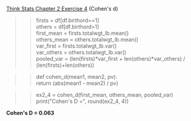 [Think Stats Chapter 2 Exercise 4](http://greenteapress.com/thinkstats2/html/thinkstats2003.html#toc24) (Cohen's d)

>> firsts = df[df.birthord==1]</br>
others = df[df.birthord>1]</br>
first_mean = firsts.totalwgt_lb.mean()</br>
others_mean = others.totalwgt_lb.mean()</br>
var_first = firsts.totalwgt_lb.var()</br>
var_others = others.totalwgt_lb.var()</br>
pooled_var = (len(firsts)*var_first + len(others)*var_others) / (len(firsts)+len(others))</br>

>>def cohen_d(mean1, mean2, pv):</br>
    return (abs(mean1 - mean2) / pv)</br>

>>ex2_4 = cohen_d(first_mean, others_mean, pooled_var)</br>
print("Cohen's D =", round(ex2_4, 4))

**__Cohen's D = 0.063__**

